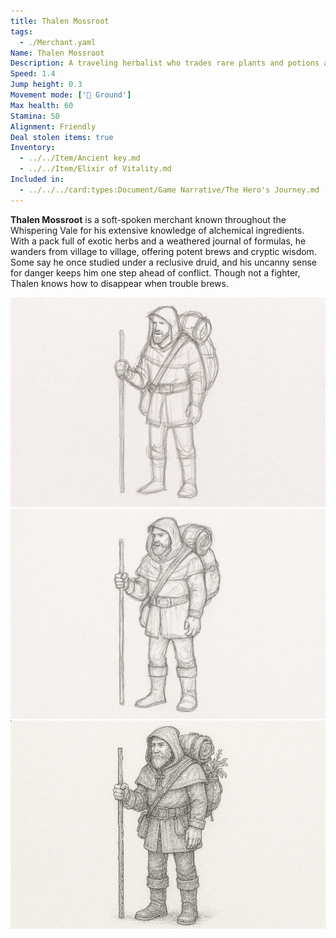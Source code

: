 ```yaml
---
title: Thalen Mossroot
tags:
  - ./Merchant.yaml
Name: Thalen Mossroot
Description: A traveling herbalist who trades rare plants and potions across the forest settlements.
Speed: 1.4
Jump height: 0.3
Movement mode: ['🏃 Ground']
Max health: 60
Stamina: 50
Alignment: Friendly
Deal stolen items: true
Inventory:
  - ../../Item/Ancient key.md
  - ../../Item/Elixir of Vitality.md
Included in:
  - ../../../card:types:Document/Game Narrative/The Hero's Journey.md
---
```


**Thalen Mossroot** is a soft-spoken merchant known throughout the Whispering Vale for his extensive knowledge of alchemical ingredients. With a pack full of exotic herbs and a weathered journal of formulas, he wanders from village to village, offering potent brews and cryptic wisdom. Some say he once studied under a reclusive druid, and his uncanny sense for danger keeps him one step ahead of conflict. Though not a fighter, Thalen knows how to disappear when trouble brews.

<img src="../../../files/thalen-mossroot-1.png" width="800"/>
<img src="../../../files/thalen-mossroot-2.png" width="800"/>
<img src="../../../files/thalen-mossroot-3.png" width="800"/>